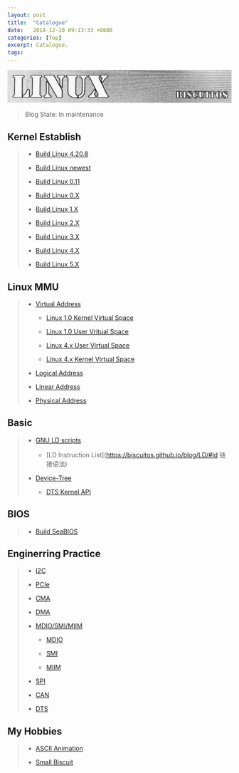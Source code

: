 ```yaml
---
layout: post
title:  "Catalogue"
date:   2018-12-10 09:13:33 +0800
categories: [Top]
excerpt: Catalogue.
tags:
---
```

![SPI0](https://raw.githubusercontent.com/EmulateSpace/PictureSet/master/BiscuitOS/kernel/DEV000107.jpg)

> Blog State: In maintenance

## <span id="Kernel_Establish">Kernel Establish</span>

> - [Build Linux 4.20.8]()
>
> - [Build Linux newest]()
>
> - [Build Linux 0.11](https://biscuitos.github.io/blog/Linux-0.11-Usermanual/)
>
> - [Build Linux 0.X](https://biscuitos.github.io/blog/Kernel_Build/#Linux_0X)
>
> - [Build Linux 1.X](https://biscuitos.github.io/blog/Kernel_Build/#Linux_1X)
>
> - [Build Linux 2.X](https://biscuitos.github.io/blog/Kernel_Build/#Linux_2X)
>
> - [Build Linux 3.X](https://biscuitos.github.io/blog/Kernel_Build/#Linux_3X)
>
> - [Build Linux 4.X](https://biscuitos.github.io/blog/Kernel_Build/#Linux_4X)
>
> - [Build Linux 5.X](https://biscuitos.github.io/blog/Kernel_Build/#Linux_5X)

## Linux MMU

> - [Virtual Address](https://_Usermanual/)
>
>   - [Linux 1.0 Kernel Virtual Space](https://_Usermanual/)
>
>   - [Linux 1.0 User Vritual Space](https://_Usermanual/)
>
>   - [Linux 4.x User Virtual Space](https://_Usermanual/)
>
>   - [Linux 4.x Kernel Virtual Space](https://biscuitos.github.io/blog/MMU-Linux4x-KERNEL/)
>
> - [Logical Address](https://_Usermanual/)
>
> - [Linear Address](https://b_Usermanual/)
>
> - [Physical Address](https:/_Usermanual/)
>

## Basic

> - [GNU LD scripts](https://biscuitos.github.io/blog/LD/)
>
>   - [LD Instruction List](https://biscuitos.github.io/blog/LD/#ld 链接语法)
>
> - [Device-Tree](https://biscuitos.github.io/blog/DTS/)
>
>   - [DTS Kernel API](https://biscuitos.github.io/blog/DTS/#DTS_KERNEL_API)

## BIOS

> - [Build SeaBIOS](https://biscuitos.github.io/blog/BIOS_SeaBIOS/)

## <span id="Enginerring">Enginerring Practice</span>

> - [I2C](https://biscuitos.github.io/blog/I2CBus/)
>
> - [PCIe](https://biscuitos.github.io/blog/PCIe/)
>
> - [CMA](https://biscuitos.github.io/blog/CMA/)
>
> - [DMA](https://biscuitos.github.io/blog/DMA/)
>
> - [MDIO/SMI/MIIM](https://biscuitos.github.io/blog/MDIO/)
>
>   - [MDIO](https://biscuitos.github.io/blog/MDIO/)
>
>   - [SMI](https://biscuitos.github.io/blog/MDIO/)
>
>   - [MIIM](https://biscuitos.github.io/blog/MDIO/)
>
> - [SPI](https://biscuitos.github.io/blog/SPI/)
>
> - [CAN](https://biscuitos.github.io/blog/CAN/)
>
> - [DTS](https://biscuitos.github.io/blog/DTS/)

## My Hobbies

> - [ASCII Animation](https://biscuitos.github.io/blog/Animator/)
>
> - [Small Biscuit](https://biscuitos.github.io/blog/Story_SmallBiscuitOS/)
